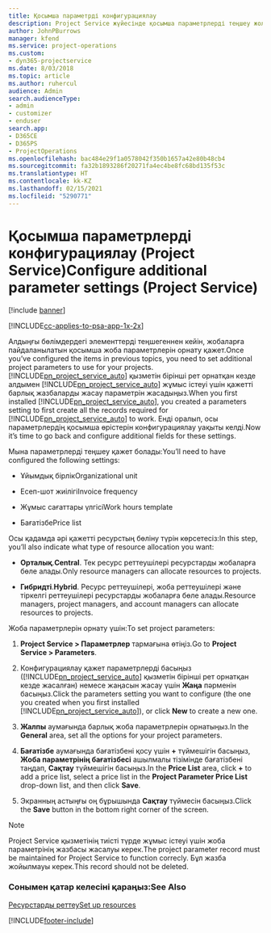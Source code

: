```yaml
---
title: Қосымша параметрді конфигурациялау
description: Project Service жүйесінде қосымша параметрлерді теңшеу жолы
author: JohnPBurrows
manager: kfend
ms.service: project-operations
ms.custom:
- dyn365-projectservice
ms.date: 8/03/2018
ms.topic: article
ms.author: ruhercul
audience: Admin
search.audienceType:
- admin
- customizer
- enduser
search.app:
- D365CE
- D365PS
- ProjectOperations
ms.openlocfilehash: bac484e29f1a0578042f350b1657a42e80b48cb4
ms.sourcegitcommit: fa32b1893286f20271fa4ec4be8fc68bd135f53c
ms.translationtype: HT
ms.contentlocale: kk-KZ
ms.lasthandoff: 02/15/2021
ms.locfileid: "5290771"
---
```

# <a name="configure-additional-parameter-settings-project-service"></a><span data-ttu-id="072e8-103">Қосымша параметрлерді конфигурациялау (Project Service)</span><span class="sxs-lookup"><span data-stu-id="072e8-103">Configure additional parameter settings (Project Service)</span></span>

[!include [banner](../includes/psa-now-project-operations.md)]

[!INCLUDE[cc-applies-to-psa-app-1x-2x](../includes/cc-applies-to-psa-app-1x-2x.md)]

<span data-ttu-id="072e8-104">Алдыңғы бөлімдердегі элементтерді теңшегеннен кейін, жобаларға пайдаланылатын қосымша жоба параметрлерін орнату қажет.</span><span class="sxs-lookup"><span data-stu-id="072e8-104">Once you’ve configured the items in previous topics, you need to set additional project parameters to use for your projects.</span></span> <span data-ttu-id="072e8-105">[!INCLUDE[pn_project_service_auto](../includes/pn-project-service-auto.md)] қызметін бірінші рет орнатқан кезде алдымен [!INCLUDE[pn_project_service_auto](../includes/pn-project-service-auto.md)] жұмыс істеуі үшін қажетті барлық жазбаларды жасау параметрін жасадыңыз.</span><span class="sxs-lookup"><span data-stu-id="072e8-105">When you first installed [!INCLUDE[pn_project_service_auto](../includes/pn-project-service-auto.md)], you created a parameters setting to first create all the records required for [!INCLUDE[pn_project_service_auto](../includes/pn-project-service-auto.md)] to work.</span></span> <span data-ttu-id="072e8-106">Енді оралып, осы параметрлердің қосымша өрістерін конфигурациялау уақыты келді.</span><span class="sxs-lookup"><span data-stu-id="072e8-106">Now it’s time to go back and configure additional fields for these settings.</span></span>  
  
 <span data-ttu-id="072e8-107">Мына параметрлерді теңшеу қажет болады:</span><span class="sxs-lookup"><span data-stu-id="072e8-107">You’ll need to have configured the following settings:</span></span>  
  
-   <span data-ttu-id="072e8-108">Ұйымдық бірлік</span><span class="sxs-lookup"><span data-stu-id="072e8-108">Organizational unit</span></span>  
  
-   <span data-ttu-id="072e8-109">Есеп-шот жиілігі</span><span class="sxs-lookup"><span data-stu-id="072e8-109">Invoice frequency</span></span>  
  
-   <span data-ttu-id="072e8-110">Жұмыс сағаттары үлгісі</span><span class="sxs-lookup"><span data-stu-id="072e8-110">Work hours template</span></span>  
  
-   <span data-ttu-id="072e8-111">Бағатізбе</span><span class="sxs-lookup"><span data-stu-id="072e8-111">Price list</span></span>  
 
<span data-ttu-id="072e8-112">Осы қадамда әрі қажетті ресурстың бөліну түрін көрсетесіз:</span><span class="sxs-lookup"><span data-stu-id="072e8-112">In this step, you’ll also indicate what type of resource allocation you want:</span></span>  
  
- <span data-ttu-id="072e8-113">**Орталық**.</span><span class="sxs-lookup"><span data-stu-id="072e8-113">**Central**.</span></span> <span data-ttu-id="072e8-114">Тек ресурс реттеушілері ресурстарды жобаларға бөле алады.</span><span class="sxs-lookup"><span data-stu-id="072e8-114">Only resource managers can allocate resources to projects.</span></span>  
  
- <span data-ttu-id="072e8-115">**Гибридті**.</span><span class="sxs-lookup"><span data-stu-id="072e8-115">**Hybrid**.</span></span> <span data-ttu-id="072e8-116">Ресурс реттеушілері, жоба реттеушілері және тіркелгі реттеушілері ресурстарды жобаларға бөле алады.</span><span class="sxs-lookup"><span data-stu-id="072e8-116">Resource managers, project managers, and account managers can allocate resources to projects.</span></span>  
  
 
<span data-ttu-id="072e8-117">Жоба параметрлерін орнату үшін:</span><span class="sxs-lookup"><span data-stu-id="072e8-117">To set project parameters:</span></span>  
  
1. <span data-ttu-id="072e8-118">**Project Service > Параметрлер** тармағына өтіңіз.</span><span class="sxs-lookup"><span data-stu-id="072e8-118">Go to **Project Service > Parameters**.</span></span>  
  
2. <span data-ttu-id="072e8-119">Конфигурациялау қажет параметрлерді басыңыз ([!INCLUDE[pn_project_service_auto](../includes/pn-project-service-auto.md)] қызметін бірінші рет орнатқан кезде жасалған) немесе жаңасын жасау үшін **Жаңа** пәрменін басыңыз.</span><span class="sxs-lookup"><span data-stu-id="072e8-119">Click the parameters setting you want to configure (the one you created when you first installed [!INCLUDE[pn_project_service_auto](../includes/pn-project-service-auto.md)]), or click **New** to create a new one.</span></span>  
  
3. <span data-ttu-id="072e8-120">**Жалпы** аумағында барлық жоба параметрлерін орнатыңыз.</span><span class="sxs-lookup"><span data-stu-id="072e8-120">In the **General** area, set all the options for your project parameters.</span></span>  
  
4. <span data-ttu-id="072e8-121">**Бағатізбе** аумағында бағатізбені қосу үшін **+** түймешігін басыңыз, **Жоба параметрінің бағатізбесі** ашылмалы тізімінде бағатізбені таңдап, **Сақтау** түймешігін басыңыз.</span><span class="sxs-lookup"><span data-stu-id="072e8-121">In the **Price List** area, click **+** to add a price list, select a price list in the **Project Parameter Price List** drop-down list, and then click **Save**.</span></span>  
  
5. <span data-ttu-id="072e8-122">Экранның астыңғы оң бұрышында **Сақтау** түймесін басыңыз.</span><span class="sxs-lookup"><span data-stu-id="072e8-122">Click the **Save** button in the bottom right corner of the screen.</span></span>  

> [!NOTE]
> <span data-ttu-id="072e8-123">Project Service қызметінің тиісті түрде жұмыс істеуі үшін жоба параметрінің жазбасы жасалуы керек.</span><span class="sxs-lookup"><span data-stu-id="072e8-123">The project parameter record must be maintained for Project Service to function correcly.</span></span> <span data-ttu-id="072e8-124">Бұл жазба жойылмауы керек.</span><span class="sxs-lookup"><span data-stu-id="072e8-124">This record should not be deleted.</span></span>

### <a name="see-also"></a><span data-ttu-id="072e8-125">Сонымен қатар келесіні қараңыз:</span><span class="sxs-lookup"><span data-stu-id="072e8-125">See Also</span></span>  
 [<span data-ttu-id="072e8-126">Ресурстарды реттеу</span><span class="sxs-lookup"><span data-stu-id="072e8-126">Set up resources</span></span>](../psa/set-up-resources.md)


[!INCLUDE[footer-include](../includes/footer-banner.md)]
